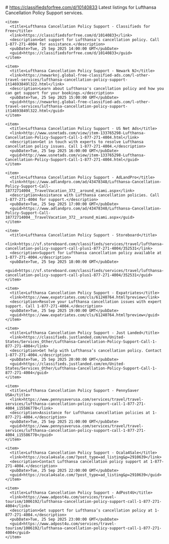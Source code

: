 #<rss version="2.0">
  <channel>
    <title>Lufthansa Cancellation Policy Support Listings</title>
    <link>https://classifiedsforfree.com/d/10140833</link> <!-- You can link to a central page or the first listing -->
    <description>Latest listings for Lufthansa Cancellation Policy Support services.</description>
    
    <item>
      <title>Lufthansa Cancellation Policy Support - Classifieds for Free</title>
      <link>https://classifiedsforfree.com/d/10140833</link>
      <description>Get support for Lufthansa's cancellation policy. Call 1-877-271-4004 for assistance.</description>
      <pubDate>Tue, 25 Sep 2025 14:00:00 GMT</pubDate>
      <guid>https://classifiedsforfree.com/d/10140833</guid>
    </item>

    <item>
      <title>Lufthansa Cancellation Policy Support - Newark NJ</title>
      <link>https://newarknj.global-free-classified-ads.com/l-other-travel-services/lufthansa-cancellation-policy-support-it14693849l322.html</link>
      <description>Learn about Lufthansa's cancellation policy and how you can get support for your bookings.</description>
      <pubDate>Tue, 25 Sep 2025 15:00:00 GMT</pubDate>
      <guid>https://newarknj.global-free-classified-ads.com/l-other-travel-services/lufthansa-cancellation-policy-support-it14693849l322.html</guid>
    </item>

    <item>
      <title>Lufthansa Cancellation Policy Support - US Net Ads</title>
      <link>http://www.usnetads.com/view/item-133765298-Lufthansa-Cancellation-Policy-Support-Call-1-877-271-4004.html</link>
      <description>Get in touch with experts to resolve Lufthansa cancellation policy issues. Call 1-877-271-4004.</description>
      <pubDate>Tue, 25 Sep 2025 16:00:00 GMT</pubDate>
      <guid>http://www.usnetads.com/view/item-133765298-Lufthansa-Cancellation-Policy-Support-Call-1-877-271-4004.html</guid>
    </item>

    <item>
      <title>Lufthansa Cancellation Policy Support - AdLandPro</title>
      <link>https://www.adlandpro.com/ad/43478348/Lufthansa-Cancellation-Policy-Support-Call-18772714004__TravelVacation_372__around_miami.aspx</link>
      <description>Assistance with Lufthansa cancellation policies. Call 1-877-271-4004 for support.</description>
      <pubDate>Tue, 25 Sep 2025 17:00:00 GMT</pubDate>
      <guid>https://www.adlandpro.com/ad/43478348/Lufthansa-Cancellation-Policy-Support-Call-18772714004__TravelVacation_372__around_miami.aspx</guid>
    </item>

    <item>
      <title>Lufthansa Cancellation Policy Support - Storeboard</title>
      <link>https://sf.storeboard.com/classifieds/services/travel/lufthansa-cancellation-policy-support-call-plus1-877-271-4004/352531</link>
      <description>Support for Lufthansa cancellation policy available at 1-877-271-4004.</description>
      <pubDate>Tue, 25 Sep 2025 18:00:00 GMT</pubDate>
      <guid>https://sf.storeboard.com/classifieds/services/travel/lufthansa-cancellation-policy-support-call-plus1-877-271-4004/352531</guid>
    </item>

    <item>
      <title>Lufthansa Cancellation Policy Support - Expatriates</title>
      <link>https://www.expatriates.com/cls/61240764.html?preview</link>
      <description>Resolve your Lufthansa cancellation issues with expert support. Call 1-877-271-4004.</description>
      <pubDate>Tue, 25 Sep 2025 19:00:00 GMT</pubDate>
      <guid>https://www.expatriates.com/cls/61240764.html?preview</guid>
    </item>

    <item>
      <title>Lufthansa Cancellation Policy Support - Just Landed</title>
      <link>https://classifieds.justlanded.com/en/United-States/Services_Other/Lufthansa-Cancellation-Policy-Support-Call-1-877-271-4004</link>
      <description>Get help with Lufthansa’s cancellation policy. Contact 1-877-271-4004.</description>
      <pubDate>Tue, 25 Sep 2025 20:00:00 GMT</pubDate>
      <guid>https://classifieds.justlanded.com/en/United-States/Services_Other/Lufthansa-Cancellation-Policy-Support-Call-1-877-271-4004</guid>
    </item>

    <item>
      <title>Lufthansa Cancellation Policy Support - PennySaver USA</title>
      <link>https://www.pennysaverusa.com/services/travel/travel-services/lufthansa-cancellation-policy-support-call-1-877-271-4004_i15586778</link>
      <description>Assistance for Lufthansa cancellation policies at 1-877-271-4004.</description>
      <pubDate>Tue, 25 Sep 2025 21:00:00 GMT</pubDate>
      <guid>https://www.pennysaverusa.com/services/travel/travel-services/lufthansa-cancellation-policy-support-call-1-877-271-4004_i15586778</guid>
    </item>

    <item>
      <title>Lufthansa Cancellation Policy Support - Ocala4Sale</title>
      <link>https://ocala4sale.com/?post_type=ad_listing&p=2910639</link>
      <description>Contact Lufthansa cancellation policy support at 1-877-271-4004.</description>
      <pubDate>Tue, 25 Sep 2025 22:00:00 GMT</pubDate>
      <guid>https://ocala4sale.com/?post_type=ad_listing&p=2910639</guid>
    </item>

    <item>
      <title>Lufthansa Cancellation Policy Support - AdPost4U</title>
      <link>https://www.adpost4u.com/services/travel-tourism/1006192/lufthansa-cancellation-policy-support-call-1-877-271-4004</link>
      <description>Get support for Lufthansa’s cancellation policy at 1-877-271-4004.</description>
      <pubDate>Tue, 25 Sep 2025 23:00:00 GMT</pubDate>
      <guid>https://www.adpost4u.com/services/travel-tourism/1006192/lufthansa-cancellation-policy-support-call-1-877-271-4004</guid>
    </item>

  </channel>
</rss>
